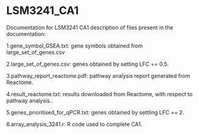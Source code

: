 # LSM3241_CA1
Documentation for LSM3241 CA1
description of files present in the documentation:

1.gene_symbol_GSEA.txt: gene symbols obtained from large_set_of_genes.csv

2.large_set_of_genes.csv: genes obtained by setting LFC == 0.5.

3.pathway_report_reactome.pdf: pathway analysis report generated from Reactome.

4.result_reactome.txt: results downloaded from Reactome, with respect to pathway analysis..

5.genes_prioritised_for_qPCR.txt: genes obtained by settling LFC == 2.

6.array_analysis_3241.r: R code used to complete CA1.

